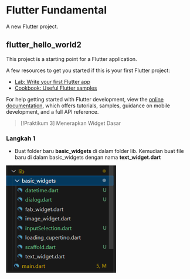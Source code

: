 # Flutter Fundamental

A new Flutter project.

## flutter_hello_world2

This project is a starting point for a Flutter application.

A few resources to get you started if this is your first Flutter project:

- [Lab: Write your first Flutter app](https://docs.flutter.dev/get-started/codelab)
- [Cookbook: Useful Flutter samples](https://docs.flutter.dev/cookbook)

For help getting started with Flutter development, view the
[online documentation](https://docs.flutter.dev/), which offers tutorials,
samples, guidance on mobile development, and a full API reference.

> [!Praktikum 3] 
> Menerapkan Widget Dasar
### Langkah 1
- Buat folder baru **basic_widgets** di dalam folder lib. Kemudian buat file baru di dalam basic_widgets dengan nama **text_widget.dart**
<img src="/assets/screenshot/0.png" width="300px">